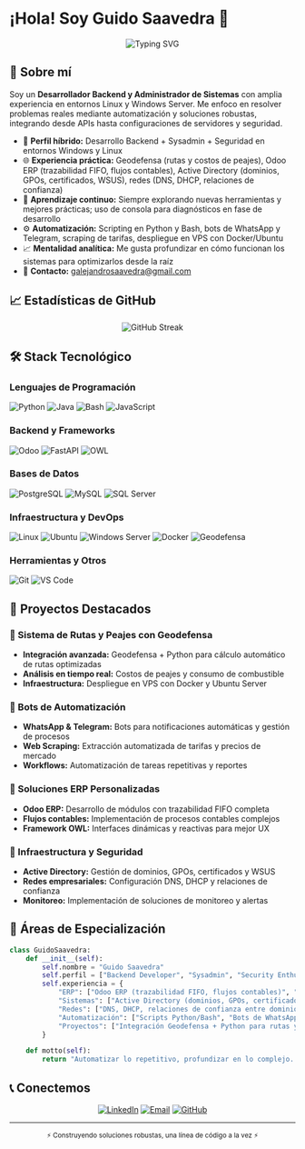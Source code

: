 # ¡Hola! Soy Guido Saavedra 👋

<div align="center">
  <img src="https://readme-typing-svg.herokuapp.com?font=Fira+Code&size=22&duration=3000&pause=1000&color=00D9FF&center=true&vCenter=true&multiline=true&width=600&height=100&lines=Backend+Developer;Sysadmin+Apasionado+por+Automatizar;Python+%26+Odoo+como+aliados" alt="Typing SVG" />
</div>

## 🚀 Sobre mí

Soy un **Desarrollador Backend y Administrador de Sistemas** con amplia experiencia en entornos Linux y Windows Server. Me enfoco en resolver problemas reales mediante automatización y soluciones robustas, integrando desde APIs hasta configuraciones de servidores y seguridad.

- 🔧 **Perfil híbrido:** Desarrollo Backend + Sysadmin + Seguridad en entornos Windows y Linux  
- 🌐 **Experiencia práctica:** Geodefensa (rutas y costos de peajes), Odoo ERP (trazabilidad FIFO, flujos contables), Active Directory (dominios, GPOs, certificados, WSUS), redes (DNS, DHCP, relaciones de confianza)  
- 🧠 **Aprendizaje continuo:** Siempre explorando nuevas herramientas y mejores prácticas; uso de consola para diagnósticos en fase de desarrollo  
- ⚙️ **Automatización:** Scripting en Python y Bash, bots de WhatsApp y Telegram, scraping de tarifas, despliegue en VPS con Docker/Ubuntu  
- 📈 **Mentalidad analítica:** Me gusta profundizar en cómo funcionan los sistemas para optimizarlos desde la raíz  
- 📧 **Contacto:** [galejandrosaavedra@gmail.com](mailto:galejandrosaavedra@gmail.com)

## 📈 Estadísticas de GitHub
<div align="center">
    <img src="https://streak-stats.demolab.com?user=BOKG&theme=dark&hide_border=true&border_radius=0&locale=es&short_numbers=true&date_format=j%20M%5B%20Y%5D&dates=EB5454" alt="GitHub Streak"/>
</div>

## 🛠️ Stack Tecnológico

### Lenguajes de Programación
![Python](https://img.shields.io/badge/Python-3776AB?style=for-the-badge&logo=python&logoColor=white)
![Java](https://img.shields.io/badge/Java-ED8B00?style=for-the-badge&logo=java&logoColor=white)
![Bash](https://img.shields.io/badge/Bash-121011?style=for-the-badge&logo=gnu-bash&logoColor=white)
![JavaScript](https://img.shields.io/badge/JavaScript-F7DF1E?style=for-the-badge&logo=javascript&logoColor=black)

### Backend y Frameworks
![Odoo](https://img.shields.io/badge/Odoo-714B67?style=for-the-badge&logo=odoo&logoColor=white)
![FastAPI](https://img.shields.io/badge/FastAPI-009688?style=for-the-badge&logo=fastapi&logoColor=white)
![OWL](https://img.shields.io/badge/OWL-FF6B6B?style=for-the-badge&logo=javascript&logoColor=white)

### Bases de Datos
![PostgreSQL](https://img.shields.io/badge/PostgreSQL-316192?style=for-the-badge&logo=postgresql&logoColor=white)
![MySQL](https://img.shields.io/badge/MySQL-00000F?style=for-the-badge&logo=mysql&logoColor=white)
![SQL Server](https://img.shields.io/badge/Microsoft_SQL_Server-CC2927?style=for-the-badge&logo=microsoft-sql-server&logoColor=white)

### Infraestructura y DevOps
![Linux](https://img.shields.io/badge/Linux-FCC624?style=for-the-badge&logo=linux&logoColor=black)
![Ubuntu](https://img.shields.io/badge/Ubuntu-E95420?style=for-the-badge&logo=ubuntu&logoColor=white)
![Windows Server](https://img.shields.io/badge/Windows_Server-0078D6?style=for-the-badge&logo=windows&logoColor=white)
![Docker](https://img.shields.io/badge/Docker-2496ED?style=for-the-badge&logo=docker&logoColor=white)
![Geodefensa](https://img.shields.io/badge/Geodefensa-007ACC?style=for-the-badge&logo=docker&logoColor=white)

### Herramientas y Otros
![Git](https://img.shields.io/badge/Git-F05032?style=for-the-badge&logo=git&logoColor=white)
![VS Code](https://img.shields.io/badge/VSCode-007ACC?style=for-the-badge&logo=visual-studio-code&logoColor=white)

## 🎯 Proyectos Destacados

### 🚛 Sistema de Rutas y Peajes con Geodefensa
- **Integración avanzada:** Geodefensa + Python para cálculo automático de rutas optimizadas
- **Análisis en tiempo real:** Costos de peajes y consumo de combustible
- **Infraestructura:** Despliegue en VPS con Docker y Ubuntu Server

### 🤖 Bots de Automatización
- **WhatsApp & Telegram:** Bots para notificaciones automáticas y gestión de procesos
- **Web Scraping:** Extracción automatizada de tarifas y precios de mercado
- **Workflows:** Automatización de tareas repetitivas y reportes

### 🏢 Soluciones ERP Personalizadas
- **Odoo ERP:** Desarrollo de módulos con trazabilidad FIFO completa
- **Flujos contables:** Implementación de procesos contables complejos
- **Framework OWL:** Interfaces dinámicas y reactivas para mejor UX

### 🔧 Infraestructura y Seguridad
- **Active Directory:** Gestión de dominios, GPOs, certificados y WSUS
- **Redes empresariales:** Configuración DNS, DHCP y relaciones de confianza
- **Monitoreo:** Implementación de soluciones de monitoreo y alertas

## 🧠 Áreas de Especialización

```python
class GuidoSaavedra:
    def __init__(self):
        self.nombre = "Guido Saavedra"
        self.perfil = ["Backend Developer", "Sysadmin", "Security Enthusiast"]
        self.experiencia = {
            "ERP": ["Odoo ERP (trazabilidad FIFO, flujos contables)", "OWL"],
            "Sistemas": ["Active Directory (dominios, GPOs, certificados, WSUS)", "Windows Server 2019+"],
            "Redes": ["DNS, DHCP, relaciones de confianza entre dominios", "Pruebas y segmentación"],
            "Automatización": ["Scripts Python/Bash", "Bots de WhatsApp y Telegram", "Scraping de tarifas"],
            "Proyectos": ["Integración Geodefensa + Python para rutas y peajes", "Despliegue en VPS (Ubuntu/Docker)"]
        }

    def motto(self):
        return "Automatizar lo repetitivo, profundizar en lo complejo. Siempre aprendiendo."
````

## 📞 Conectemos

<div align="center">
  
[![LinkedIn](https://img.shields.io/badge/LinkedIn-0077B5?style=for-the-badge&logo=linkedin&logoColor=white)](https://www.linkedin.com/in/guidosaavedra4/)
[![Email](https://img.shields.io/badge/Email-D14836?style=for-the-badge&logo=gmail&logoColor=white)](mailto:galejandrosaavedra@gmail.com)
[![GitHub](https://img.shields.io/badge/GitHub-100000?style=for-the-badge&logo=github&logoColor=white)](https://github.com/BOKG)

</div>

---

<div align="center">
  <sub>⚡ Construyendo soluciones robustas, una línea de código a la vez ⚡</sub>
</div>
